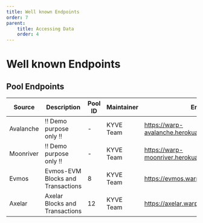 ```yaml
---
title: Well known Endpoints
order: 7
parent:
    title: Accessing Data
    order: 4
---
```


# Well known Endpoints
## Pool Endpoints
| Source    | Description                       | Pool ID | Maintainer | Endpoint                                     |
|-----------|-----------------------------------|---------|------------|----------------------------------------------|
| Avalanche | !! Demo purpose only !!           | -       | KYVE Team  | https://warp-avalanche.herokuapp.com/graphql |
| Moonriver | !! Demo purpose only !!           | -       | KYVE Team  | https://warp-moonriver.herokuapp.com/graphql |
| Evmos     | Evmos-EVM Blocks and Transactions | 8       | KYVE Team  | https://evmos.warp.kyve.network/graphql      |
| Axelar    | Axelar Blocks and Transactions    | 12      | KYVE Team  | https://axelar.warp.kyve.network/graphql     |
